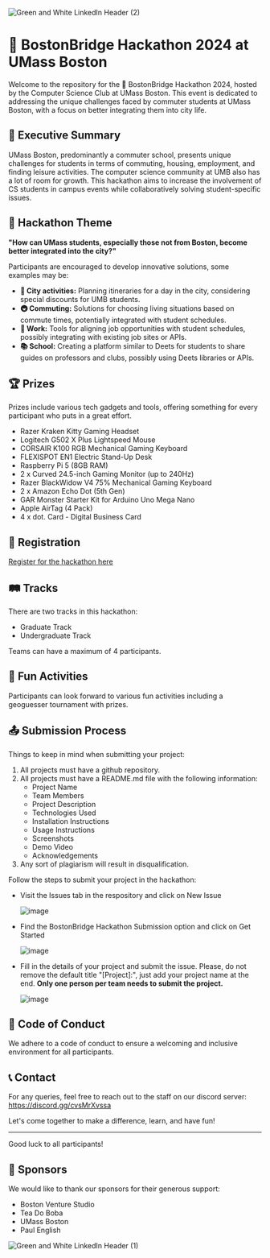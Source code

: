 ![Green and White  LinkedIn Header (2)](https://github.com/gaiborjosue/bostonbridge/assets/78832141/e54bb1c4-e6aa-4822-97d4-144f2c003413)


# 🌉 BostonBridge Hackathon 2024 at UMass Boston

Welcome to the repository for the 🚀 BostonBridge Hackathon 2024, hosted by the Computer Science Club at UMass Boston. This event is dedicated to addressing the unique challenges faced by commuter students at UMass Boston, with a focus on better integrating them into city life.

## 📝 Executive Summary

UMass Boston, predominantly a commuter school, presents unique challenges for students in terms of commuting, housing, employment, and finding leisure activities. The computer science community at UMB also has a lot of room for growth. This hackathon aims to increase the involvement of CS students in campus events while collaboratively solving student-specific issues.

## 🎯 Hackathon Theme

**"How can UMass students, especially those not from Boston, become better integrated into the city?"**

Participants are encouraged to develop innovative solutions, some examples may be:

- **🌆 City activities:** Planning itineraries for a day in the city, considering special discounts for UMB students.
- **🚇 Commuting:** Solutions for choosing living situations based on commute times, potentially integrated with student schedules.
- **💼 Work:** Tools for aligning job opportunities with student schedules, possibly integrating with existing job sites or APIs.
- **📚 School:** Creating a platform similar to Deets for students to share guides on professors and clubs, possibly using Deets libraries or APIs.

## 🏆 Prizes

Prizes include various tech gadgets and tools, offering something for every participant who puts in a great effort.

- Razer Kraken Kitty Gaming Headset
- Logitech G502 X Plus Lightspeed Mouse
- CORSAIR K100 RGB Mechanical Gaming Keyboard
- FLEXISPOT EN1 Electric Stand-Up Desk
- Raspberry Pi 5 (8GB RAM)
- 2 x Curved 24.5-inch Gaming Monitor (up to 240Hz)
- Razer BlackWidow V4 75% Mechanical Gaming Keyboard
- 2 x Amazon Echo Dot (5th Gen)
- GAR Monster Starter Kit for Arduino Uno Mega Nano
- Apple AirTag (4 Pack)
- 4 x dot. Card - Digital Business Card

## 📝 Registration

[Register for the hackathon here](http://bit.ly/bostonbridgeumass)

## 🛤️ Tracks

There are two tracks in this hackathon:

- Graduate Track
- Undergraduate Track

Teams can have a maximum of 4 participants.

## 🎉 Fun Activities

Participants can look forward to various fun activities including a geoguesser tournament with prizes.

## 📤 Submission Process

Things to keep in mind when submitting your project:
1. All projects must have a github repository.
2. All projects must have a README.md file with the following information:
   - Project Name
   - Team Members
   - Project Description
   - Technologies Used
   - Installation Instructions
   - Usage Instructions
   - Screenshots
   - Demo Video
   - Acknowledgements
3. Any sort of plagiarism will result in disqualification.

Follow the steps to submit your project in the hackathon:

- Visit the Issues tab in the respository and click on New Issue
  
  ![image](https://github.com/UMB-CS-Club/bostonbridge/assets/78832141/0ff92e8a-4197-4e5e-8c45-935e5d4b2cd6)


- Find the BostonBridge Hackathon Submission option and click on Get Started

  ![image](https://github.com/UMB-CS-Club/bostonbridge/assets/78832141/cefed2e8-c724-41ea-aba2-0ac6d7aa8901)


- Fill in the details of your project and submit the issue. Please, do not remove the default title "[Project]:", just add your project name at the end. **Only one person per team needs to submit the project.**

  ![image](https://github.com/UMB-CS-Club/bostonbridge/assets/78832141/e8e5ac89-e404-4f9a-83b6-0978e0f27399)


## 🚦 Code of Conduct

We adhere to a code of conduct to ensure a welcoming and inclusive environment for all participants.

## 📞 Contact

For any queries, feel free to reach out to the staff on our discord server:
https://discord.gg/cvsMrXvssa 

Let's come together to make a difference, learn, and have fun!

---

Good luck to all participants!

## 🤝 Sponsors

We would like to thank our sponsors for their generous support:

- Boston Venture Studio
- Tea Do Boba
- UMass Boston
- Paul English

![Green and White  LinkedIn Header (1)](https://github.com/UMB-CS-Club/bostonbridge/assets/78832141/5c49978e-56c0-4d41-95b3-10665dce12a9)
